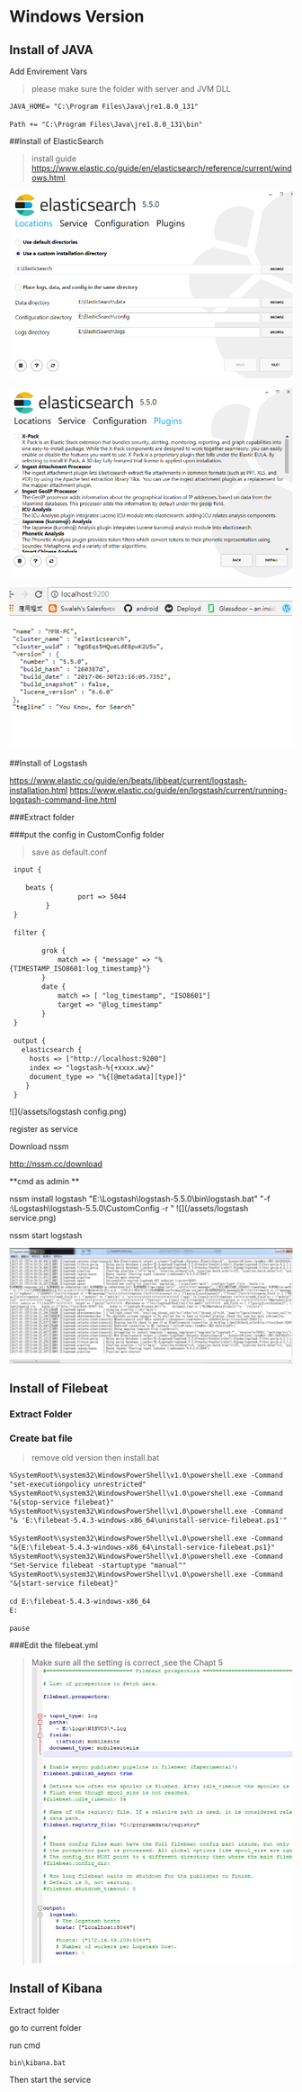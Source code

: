 # Windows Version

## Install of JAVA 
Add Envirement Vars
> please make sure the folder with server and JVM DLL

```
JAVA_HOME= "C:\Program Files\Java\jre1.8.0_131"

Path += "C:\Program Files\Java\jre1.8.0_131\bin"
```


##Install of ElasticSearch
>install guide 
https://www.elastic.co/guide/en/elasticsearch/reference/current/windows.html

![](/assets/es1.png)  

![](/assets/es2.png)

![](/assets/es3.png)

##Install of Logstash

https://www.elastic.co/guide/en/beats/libbeat/current/logstash-installation.html
https://www.elastic.co/guide/en/logstash/current/running-logstash-command-line.html

###Extract folder 

###put the config in CustomConfig folder

>save as default.conf 


```
 input {
 
    beats {
                 port => 5044
         }
 }
 
 filter {
 	
 		grok {
 			match => { "message" => "%{TIMESTAMP_ISO8601:log_timestamp}"}
 		}
 		date {
 			match => [ "log_timestamp", "ISO8601"]
 			target => "@log_timestamp"
 		}
 }
 
 output {
   elasticsearch {
     hosts => ["http://localhost:9200"]
     index => "logstash-%{+xxxx.ww}"
     document_type => "%{[@metadata][type]}"
    }
 }

```

![](/assets/logstash config.png)



register as service

Download nssm

http://nssm.cc/download

**cmd as admin **

nssm install logstash "E:\Logstash\logstash-5.5.0\bin\logstash.bat" "-f :\Logstash\logstash-5.5.0\CustomConfig -r "
![](/assets/logstash service.png)

nssm start logstash


![](/assets/logstashlog.png)


## Install of Filebeat

### Extract Folder

### Create bat file 

>remove old version then install.bat

```
%SystemRoot%\system32\WindowsPowerShell\v1.0\powershell.exe -Command "set-executionpolicy unrestricted"
%SystemRoot%\system32\WindowsPowerShell\v1.0\powershell.exe -Command "&{stop-service filebeat}"
%SystemRoot%\system32\WindowsPowerShell\v1.0\powershell.exe -Command "& 'E:\filebeat-5.4.3-windows-x86_64\uninstall-service-filebeat.ps1'"

%SystemRoot%\system32\WindowsPowerShell\v1.0\powershell.exe -Command "&{E:\filebeat-5.4.3-windows-x86_64\install-service-filebeat.ps1}"
%SystemRoot%\system32\WindowsPowerShell\v1.0\powershell.exe -Command "Set-Service filebeat -startuptype "manual""
%SystemRoot%\system32\WindowsPowerShell\v1.0\powershell.exe -Command "&{start-service filebeat}"

cd E:\filebeat-5.4.3-windows-x86_64
E:

pause
```

###Edit the filebeat.yml

>Make sure all the setting is correct ,see the Chapt 5
![](/assets/logstashyml.png)

## Install of Kibana

Extract folder

go to current folder

run cmd

```
bin\kibana.bat
```


Then start the service 
